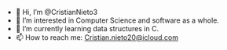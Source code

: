 - 👋 Hi, I’m @CristianNieto3
- 👀 I’m interested in Computer Science and software as a whole.
- 🌱 I’m currently learning data structures in C.
- 📫 How to reach me: Cristian.nieto20@icloud.com


